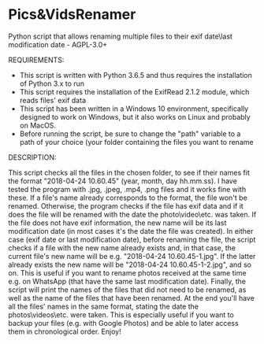 # Pics&VidsRenamer
Python script that allows renaming multiple files to their exif date\last modification date -  AGPL-3.0+

REQUIREMENTS:

  - This script is written with Python 3.6.5 and thus requires the installation of Python 3.x to run
  - This script requires the installation of the ExifRead 2.1.2 module, which reads files' exif data
  - This script has been written in a Windows 10 environment, specifically designed to work on Windows, but it also works on Linux and 
    probably on MacOS.
  - Before running the script, be sure to change the "path" variable to a path of your choice (your folder containing the files you want 
    to rename
   
DESCRIPTION:

This script checks all the files in the chosen folder, to see if their names fit the format "2018-04-24 10.60.45" (year, month, day hh.mm.ss). I have tested the program with .jpg, .jpeg, .mp4, .png files and it works fine with these.
If a file's name already corresponds to the format, the file won't be renamed. Otherwise, the program checks if the file has exif data and if it does the file will be renamed with the date the photo\video\etc. was taken.
If the file does not have exif information, the new name will be its last modification date (in most cases it's the date the file was created). 
In either case (exif date or last modification date), before renaming the file, the script checks if a file with the new name already exists and, in that case, the current file's new name will be e.g. "2018-04-24 10.60.45-1.jpg". If the latter already exists the new name will be "2018-04-24 10.60.45-1-2.jpg", and so on. This is useful if you want to rename photos received at the same time e.g. on WhatsApp (that have the same last modification date).
Finally, the script will print the names of the files that did not need to be renamed, as well as the name of the files that have been renamed.
At the end you'll have all the files' names in the same format, stating the date the photos\videos\etc. were taken. This is especially useful if you want to backup your files (e.g. with Google Photos) and be able to later access them in chronological order.
Enjoy!
